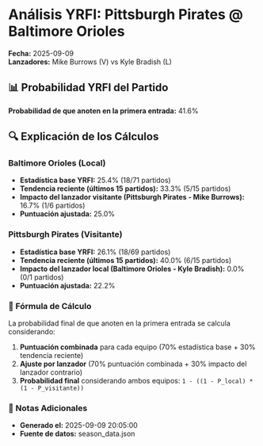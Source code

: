 # Análisis YRFI: Pittsburgh Pirates @ Baltimore Orioles

**Fecha:** 2025-09-09  
**Lanzadores:** Mike Burrows (V) vs Kyle Bradish (L)

## 📊 Probabilidad YRFI del Partido

**Probabilidad de que anoten en la primera entrada:** 41.6%

## 🔍 Explicación de los Cálculos

### Baltimore Orioles (Local)
- **Estadística base YRFI:** 25.4% (18/71 partidos)
- **Tendencia reciente (últimos 15 partidos):** 33.3% (5/15 partidos)
- **Impacto del lanzador visitante (Pittsburgh Pirates - Mike Burrows):** 16.7% (1/6 partidos)
- **Puntuación ajustada:** 25.0%

### Pittsburgh Pirates (Visitante)
- **Estadística base YRFI:** 26.1% (18/69 partidos)
- **Tendencia reciente (últimos 15 partidos):** 40.0% (6/15 partidos)
- **Impacto del lanzador local (Baltimore Orioles - Kyle Bradish):** 0.0% (0/1 partidos)
- **Puntuación ajustada:** 22.2%

### 📝 Fórmula de Cálculo

La probabilidad final de que anoten en la primera entrada se calcula considerando:
1. **Puntuación combinada** para cada equipo (70% estadística base + 30% tendencia reciente)
2. **Ajuste por lanzador** (70% puntuación combinada + 30% impacto del lanzador contrario)
3. **Probabilidad final** considerando ambos equipos: `1 - ((1 - P_local) * (1 - P_visitante))`

### 📌 Notas Adicionales

- **Generado el:** 2025-09-09 20:05:00
- **Fuente de datos:** season_data.json
